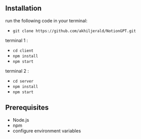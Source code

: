 ## Installation
run the following code in your terminal:
- ```git clone https://github.com/akhiljerald/NotionGPT.git```

terminal 1 :
- ```cd client```
- ```npm install```
- ```npm start```

terminal 2 :
- ```cd server```
- ```npm install```
- ```npm start```

## Prerequisites
- Node.js
- npm
- configure environment variables